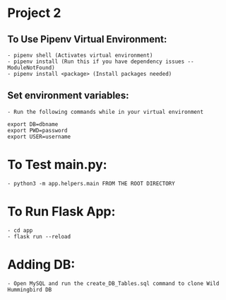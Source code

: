 # Project 2

## To Use Pipenv Virtual Environment:
    - pipenv shell (Activates virtual environment)
    - pipenv install (Run this if you have dependency issues -- ModuleNotFound)
    - pipenv install <package> (Install packages needed)

## Set environment variables:
    - Run the following commands while in your virtual environment
```
export DB=dbname
export PWD=password
export USER=username
```

# To Test main.py:
    - python3 -m app.helpers.main FROM THE ROOT DIRECTORY

# To Run Flask App:
    - cd app
    - flask run --reload

# Adding DB:
    - Open MySQL and run the create_DB_Tables.sql command to clone Wild Hummingbird DB 

